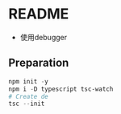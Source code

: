 # README

* 使用debugger


## Preparation

```powershell
npm init -y
npm i -D typescript tsc-watch
# Create de
tsc --init
```